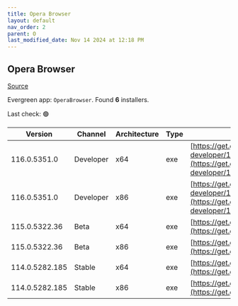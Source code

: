 ```yaml
---
title: Opera Browser
layout: default
nav_order: 2
parent: O
last_modified_date: Nov 14 2024 at 12:18 PM
---
```


## Opera Browser

[Source](https://www.opera.com/browsers/opera)

Evergreen app: `OperaBrowser`. Found **6** installers.

Last check: 🟢

| Version        | Channel   | Architecture | Type | URI                                                                                                                                                                                                                    |
| -------------- | --------- | ------------ | ---- | ---------------------------------------------------------------------------------------------------------------------------------------------------------------------------------------------------------------------- |
| 116.0.5351.0   | Developer | x64          | exe  | [https://get.geo.opera.com/pub/opera-developer/116.0.5351.0/win/Opera_Developer_116.0.5351.0_Setup_x64.exe](https://get.geo.opera.com/pub/opera-developer/116.0.5351.0/win/Opera_Developer_116.0.5351.0_Setup_x64.exe) |
| 116.0.5351.0   | Developer | x86          | exe  | [https://get.geo.opera.com/pub/opera-developer/116.0.5351.0/win/Opera_Developer_116.0.5351.0_Setup.exe](https://get.geo.opera.com/pub/opera-developer/116.0.5351.0/win/Opera_Developer_116.0.5351.0_Setup.exe)         |
| 115.0.5322.36  | Beta      | x64          | exe  | [https://get.geo.opera.com/pub/opera-beta/115.0.5322.36/win/Opera_beta_115.0.5322.36_Setup_x64.exe](https://get.geo.opera.com/pub/opera-beta/115.0.5322.36/win/Opera_beta_115.0.5322.36_Setup_x64.exe)                 |
| 115.0.5322.36  | Beta      | x86          | exe  | [https://get.geo.opera.com/pub/opera-beta/115.0.5322.36/win/Opera_beta_115.0.5322.36_Setup.exe](https://get.geo.opera.com/pub/opera-beta/115.0.5322.36/win/Opera_beta_115.0.5322.36_Setup.exe)                         |
| 114.0.5282.185 | Stable    | x64          | exe  | [https://get.geo.opera.com/pub/opera/desktop/114.0.5282.185/win/Opera_114.0.5282.185_Setup_x64.exe](https://get.geo.opera.com/pub/opera/desktop/114.0.5282.185/win/Opera_114.0.5282.185_Setup_x64.exe)                 |
| 114.0.5282.185 | Stable    | x86          | exe  | [https://get.geo.opera.com/pub/opera/desktop/114.0.5282.185/win/Opera_114.0.5282.185_Setup.exe](https://get.geo.opera.com/pub/opera/desktop/114.0.5282.185/win/Opera_114.0.5282.185_Setup.exe)                         |

